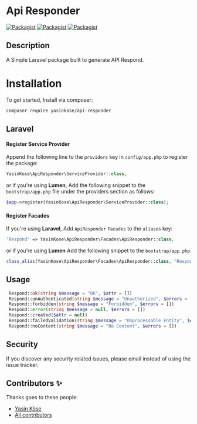 # Api Responder

[![Packagist](https://img.shields.io/packagist/v/yasinkose/api-responder.svg)](https://packagist.org/packages/yasinkose/api-responder)
[![Packagist](https://poser.pugx.org/yasinkose/api-responder/d/total.svg)](https://packagist.org/packages/yasinkose/api-responder)
[![Packagist](https://img.shields.io/packagist/l/yasinkose/api-responder.svg)](https://packagist.org/packages/yasinkose/api-responder)

## Description

A Simple Laravel package built to generate API Respond.

# Installation

To get started, Install via composer:

```bash
composer require yasinkose/api-responder
```

## Laravel

#### Register Service Provider

Append the following line to the `providers` key in `config/app.php` to register the package:

```php
YasinKose\ApiResponder\ServiceProvider::class,
```

or if you're using **Lumen**, Add the following snippet to the ```bootstrap/app.php``` file under the providers section
as follows:

```php
$app->register(YasinKose\ApiResponder\ServiceProvider::class);
```

#### Register Facades

If you're using **Laravel**, Add ```ApiResponder``` ```Facades``` to the ```aliases``` key:

```php
'Respond' => YasinKose\ApiResponder\Facades\ApiResponder::class,
```

or if you're using **Lumen** Add the following snippet to the ```bootstrap/app.php```

```php
class_alias(YasinKose\ApiResponder\Facades\ApiResponder::class, "Respond");
```

## Usage

```php
 Respond::ok(string $message = "OK", $attr = [])
 Respond::unAuthenticated(string $message = "Unauthorized", $errors = [])
 Respond::forbidden(string $message = "Forbidden", $errors = [])
 Respond::error(string $message = null, $errors = [])
 Respond::created($attr = null)
 Respond::failedValidation(string $message = "Unprocessable Entity", $errors = [])
 Respond::noContent(string $message = "No Content", $errors = [])
```

## Security

If you discover any security related issues, please email instead of using the issue tracker.

## Contributors ✨

Thanks goes to these people:

- [Yasin Köse](https://github.com/yasinkose/api-responder)
- [All contributors](https://github.com/yasinkose/api-responder/graphs/contributors)
